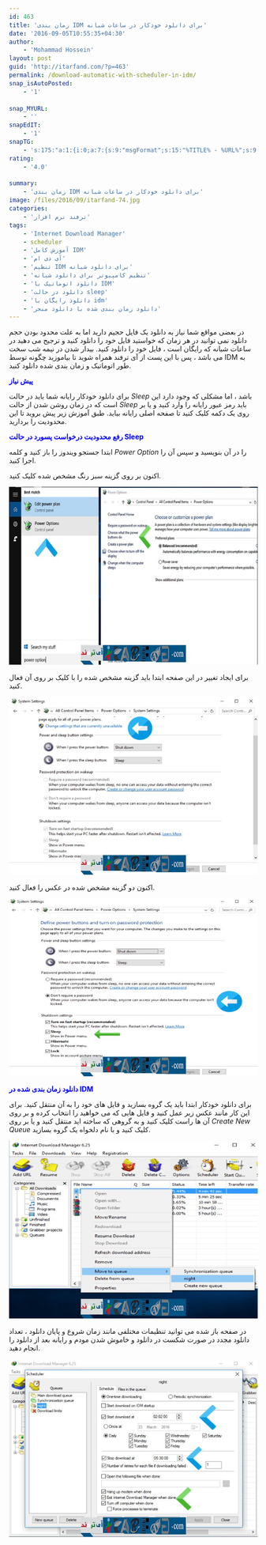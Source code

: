 ```yaml
---
id: 463
title: 'زمان بندی IDM برای دانلود خودکار در ساعات شبانه'
date: '2016-09-05T10:55:35+04:30'
author:
    - 'Mohammad Hossein'
layout: post
guid: 'http://itarfand.com/?p=463'
permalink: /download-automatic-with-scheduler-in-idm/
snap_isAutoPosted:
    - '1'

snap_MYURL:
    - ''
snapEdIT:
    - '1'
snapTG:
    - 's:175:"a:1:{i:0;a:7:{s:9:"msgFormat";s:15:"%TITLE% - %URL%";s:9:"isAutoImg";s:1:"A";s:8:"imgToUse";s:0:"";s:9:"isAutoURL";s:1:"A";s:8:"urlToUse";s:0:"";s:4:"doTG";i:0;s:2:"do";i:0;}}";'
rating:
    - '4.0'

summary:
    - 'زمان بندی IDM برای دانلود خودکار در ساعات شبانه'
image: /files/2016/09/itarfand-74.jpg
categories:
    - 'ترفند نرم افزار'
tags:
    - 'Internet Download Manager'
    - scheduler
    - 'آموزش کامل IDM'
    - 'آی دی ام'
    - 'تنظیم IDM برای دانلود شبانه'
    - 'تنظیم کامپیوتر برای دانلود شبانه'
    - 'دانلود اتوماتیک با IDM'
    - 'دانلود در حالت sleep'
    - 'دانلود رایگان با idm'
    - 'دانلود زمان بندی شده با دانلود منجر'
---
```


در بعضی مواقع شما نیاز به دانلود یک فایل حجیم دارید اما به علت محدود بودن حجم دانلود نمی توانید در هر زمان که خواستید فایل خود را دانلود کنید و ترجیح می دهید در ساعات شبانه که رایگان است ، فایل خود را دانلود کنید. بیدار شدن در نیمه شب سخت می باشد ، پس با این پست از آی ترفند همراه شوید تا بیاموزید چگونه توسط IDM به طور اتوماتیک و زمان بندی شده دانلود کنید.

<span style="color: #0000ff;">**پیش نیاز**</span>

برای دانلود خودکار رایانه شما باید در حالت *Sleep* باشد ، اما مشکلی که وجود دارد این است که در زمان روشن شدن از حالت *Sleep* باید رمز عبور رایانه را وارد کنید و یا بر روی یک دکمه کلیک کنید تا صفحه اصلی رایانه بیاید. طبق آموزش زیر پیش بروید تا این محدودیت را بردارید.

<span style="color: #0000ff;">**رفع محدودیت درخواست پسورد در حالت Sleep**</span>

ابتدا جستجو ویندوز را باز کنید و کلمه *Power Option* را در آن بنویسید و سپس آن را اجرا کنید.

اکنون بر روی گزینه سبز رنگ مشخص شده کلیک کنید.

![itarfand- (69)](/files/2016/09/itarfand-69.jpg)

برای ایجاد تغییر در این صفحه ابتدا باید گزینه مشخص شده را با کلیک بر روی آن فعال کنید.

![itarfand- (70)](/files/2016/09/itarfand-70.jpg)

اکنون دو گزینه مشخص شده در عکس را فعال کنید.

![itarfand- (71)](/files/2016/09/itarfand-71.jpg)

<span style="color: #0000ff;">**دانلود زمان بندی شده در IDM**</span>

برای دانلود خودکار ابتدا باید یک گروه بسازید و فایل های خود را به آن منتقل کنید. برای این کار مانند عکس زیر عمل کنید و فایل هایی که می خواهید را انتخاب کرده و بر روی آن ها راست کلیک کنید و به گروهی که ساخته اید منتقل کنید و یا بر روی *Create New Queue* کلیک کنید و با نام دلخواه یک گروه بسازید.

![itarfand- (72)](/files/2016/09/itarfand-72.jpg)

در صفحه باز شده می توانید تنظیمات مختلفی مانند زمان شروع و پایان دانلود ، تعداد دانلود مجدد در صورت شکست در دانلود و خاموش شدن مودم و رایانه بعد از دانلود را انجام دهید.

![itarfand-73](/files/2016/09/itarfand-73.jpg)